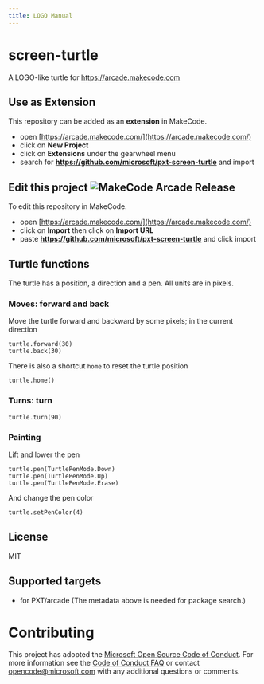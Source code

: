 ```yaml
---
title: LOGO Manual
---
```


# screen-turtle

A LOGO-like turtle for https://arcade.makecode.com

## Use as Extension

This repository can be added as an **extension** in MakeCode.

* open [https://arcade.makecode.com/](https://arcade.makecode.com/)
* click on **New Project**
* click on **Extensions** under the gearwheel menu
* search for **https://github.com/microsoft/pxt-screen-turtle** and import

## Edit this project ![MakeCode Arcade Release](https://github.com/microsoft/pxt-screen-turtle/workflows/MakeCode%20Arcade%20Release/badge.svg)

To edit this repository in MakeCode.

* open [https://arcade.makecode.com/](https://arcade.makecode.com/)
* click on **Import** then click on **Import URL**
* paste **https://github.com/microsoft/pxt-screen-turtle** and click import

## Turtle functions

The turtle has a position, a direction and a pen. All units are in pixels.

### Moves: forward and back

Move the turtle forward and backward by some pixels; in the current direction

```blocks
turtle.forward(30)
turtle.back(30)
```

There is also a shortcut ``home`` to reset the turtle position

```blocks
turtle.home()
```

### Turns: turn

```blocks
turtle.turn(90)
```

### Painting

Lift and lower the pen

```blocks
turtle.pen(TurtlePenMode.Down)
turtle.pen(TurtlePenMode.Up)
turtle.pen(TurtlePenMode.Erase)
```

And change the pen color

```blocks
turtle.setPenColor(4)
```

## License

MIT

## Supported targets

* for PXT/arcade
(The metadata above is needed for package search.)

# Contributing

This project has adopted the [Microsoft Open Source Code of Conduct](https://opensource.microsoft.com/codeofconduct/). For more information see the [Code of Conduct FAQ](https://opensource.microsoft.com/codeofconduct/faq/) or contact [opencode@microsoft.com](mailto:opencode@microsoft.com) with any additional questions or comments.
